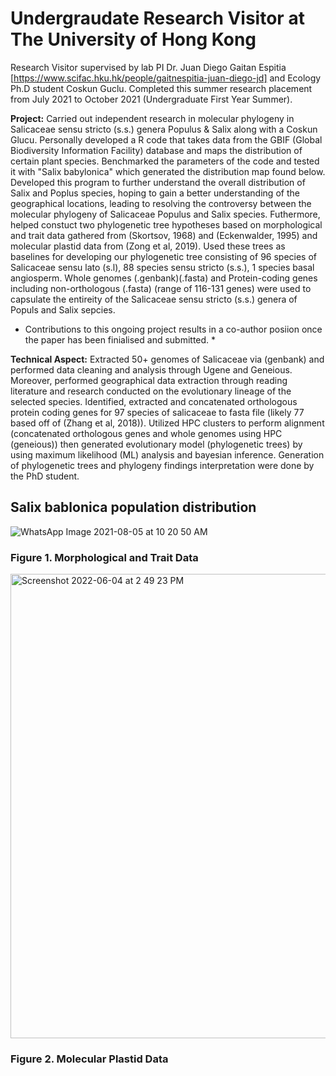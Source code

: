 # Undergraudate Research Visitor at The University of Hong Kong

Research Visitor supervised by lab PI Dr. Juan Diego Gaitan Espitia [https://www.scifac.hku.hk/people/gaitnespitia-juan-diego-jd] and Ecology Ph.D student Coskun Guclu. Completed this summer research placement from July 2021 to October 2021 (Undergraduate First Year Summer).

**Project:** Carried out independent research in molecular phylogeny in Salicaceae sensu stricto (s.s.) genera Populus & Salix along with a Coskun Glucu. Personally developed a R code that takes data from the GBIF (Global Biodiversity Information Facility) database and maps the distribution of certain plant species. Benchmarked the parameters of the code and tested it with "Salix babylonica" which generated the distribution map found below. Developed this program to further understand the overall distribution of Salix and Poplus species, hoping to gain a better understanding of the geographical locations, leading to resolving the controversy between the molecular phylogeny of Salicaceae Populus and Salix species. Futhermore, helped constuct two phylogenetic tree hypotheses based on morphological and trait data gathered from (Skortsov, 1968) and (Eckenwalder, 1995) and molecular plastid data from (Zong et al, 2019). Used these trees as baselines for developing our phylogenetic tree consisting of 96 species of Salicaceae sensu lato (s.l), 88 species sensu stricto (s.s.), 1 species basal angiosperm. Whole genomes (.genbank)(.fasta) and Protein-coding genes including non-orthologous (.fasta) (range of 116-131 genes) were used to capsulate the entireity of the Salicaceae sensu stricto (s.s.) genera of Populs and Salix sepcies. 

* Contributions to this ongoing project results in a co-author posiion once the paper has been finialised and submitted. *

**Technical Aspect:** Extracted 50+ genomes of Salicaceae via (genbank) and performed data cleaning and analysis through Ugene and Geneious. Moreover, performed geographical data extraction through reading literature and research conducted on the evolutionary lineage of the selected species. Identified, extracted and concatenated orthologous protein coding genes for 97 species of salicaceae to fasta file (likely 77 based off of (Zhang et al, 2018)). Utilized HPC clusters to perform alignment (concatenated orthologous genes and whole genomes using HPC (geneious)) then generated evolutionary model (phylogenetic trees) by using maximum likelihood (ML) analysis and bayesian inference. Generation of phylogenetic trees and phylogeny findings interpretation were done by the PhD student. 

## Salix bablonica population distribution 
![WhatsApp Image 2021-08-05 at 10 20 50 AM](https://user-images.githubusercontent.com/83464019/172001274-4af6c30c-9b5a-47e9-9882-ce6b60ad64ea.jpeg)

### Figure 1. Morphological and Trait Data 
<img width="743" alt="Screenshot 2022-06-04 at 2 49 23 PM" src="https://user-images.githubusercontent.com/83464019/172003619-0d36fa2d-6aa6-4bdb-9c9a-e5d4e57a7242.png">

### Figure 2. Molecular Plastid Data 
